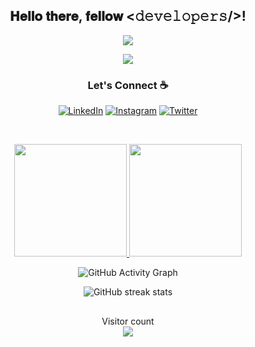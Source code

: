 <div align="center">
<h2> 𝐇𝐞𝐥𝐥𝐨 𝐭𝐡𝐞𝐫𝐞, 𝐟𝐞𝐥𝐥𝐨𝐰 <𝚍𝚎𝚟𝚎𝚕𝚘𝚙𝚎𝚛𝚜/>!</h2>
</div>

<div align="center">

![](https://Deepanshu-Rohilla-visitor-badge.glitch.me/badge?page_id=Deepanshu-Rohilla.Deepanshu-Rohilla)

<img src="https://github-readme-stats.vercel.app/api?username=Deepanshu-Rohilla&&show_icons=true&title_color=ffffff&icon_color=bb2acf&text_color=daf7dc&bg_color=191919">

  ### Let's Connect :coffee:
<p align="center">
	<a href="https://www.linkedin.com/in/deepanshu-rohilla-418940188/"><img src="https://img.icons8.com/bubbles/50/000000/linkedin.png" alt="LinkedIn"/></a>
	<a href="https://www.instagram.com/deepanshu__rohilla/"><img src="https://img.icons8.com/bubbles/50/000000/instagram.png" alt="Instagram"/></a>
	<a href="https://twitter.com/Deepans36819800"><img src="https://img.icons8.com/bubbles/50/000000/twitter.png" alt="Twitter"/></a>
</p>
	
<br />

<!--
[![GitHub stats](https://github-readme-stats.vercel.app/api?username=amandewatnitrr&count_private=true&show_icons=true&theme=algolia&&include_all_commits=true)](https://github.com/amandewatnitrr/github-readme-stats-1)    [![Top Langs](https://github-readme-stats.vercel.app/api/top-langs/?username=amandewatnitrr&hide=html,css,javascript)](https://github.com/amandewatnitrr/github-readme-stats-1)-->
<p align="center">
  <a href="https://github.com/Deepanshu-Rohilla">
    <img height="180em" src="https://github-readme-stats.vercel.app/api?username=Deepanshu-Rohilla&count_private=true&show_icons=true&theme=algolia&&include_all_commits=true"/>
    <img height="180em" src="https://github-readme-stats-eight-theta.vercel.app/api/top-langs/?username=Deepanshu-Rohilla&count_private=true&hide=html,css,Makefile&layout=compact&langs_count=10&theme=algolia"/>
  </a>
</p>
	
![GitHub Activity Graph](https://activity-graph.herokuapp.com/graph?username=Deepanshu-Rohilla)  

![GitHub streak stats](https://github-readme-streak-stats.herokuapp.com/?user=Deepanshu-Rohilla) 

##
<p align="center"> 
  Visitor count<br>
  <img src="https://profile-counter.glitch.me/Deepanshu-Rohilla/count.svg" />
</p>
